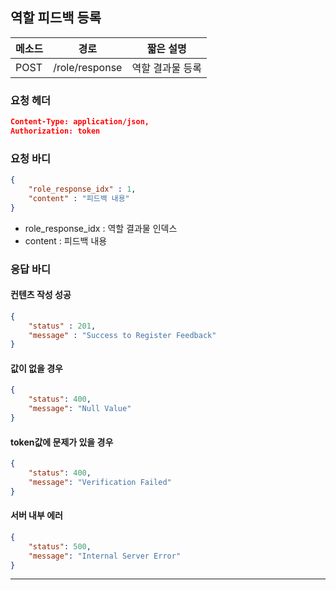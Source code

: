 ## 역할 피드백 등록

| 메소드 | 경로           | 짧은 설명        |
| ------ | -------------- | ---------------- |
| POST   | /role/response | 역할 결과물 등록 |

### 요청 헤더

```json
Content-Type: application/json,
Authorization: token
```

### 요청 바디

```json
{
    "role_response_idx" : 1,
    "content" : "피드백 내용"
}
```

* role_response_idx : 역할 결과물 인덱스
* content : 피드백 내용

### 응답 바디

#### 컨텐츠 작성 성공

```json
{
    "status" : 201,
    "message" : "Success to Register Feedback"
}
```

#### 값이 없을 경우

```json
{
    "status": 400,
    "message": "Null Value"
}
```

#### token값에 문제가 있을 경우

```json
{
    "status": 400,
    "message": "Verification Failed"
}
```

#### 서버 내부 에러

```json
{
    "status": 500,
    "message": "Internal Server Error"
}
```
------